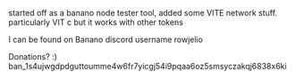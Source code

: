 started off as a banano node tester tool, added some VITE network stuff. particularly VIT c but it works with other tokens

I can be found on Banano discord username rowjelio

Donations? :)
ban_1s4ujwgdpdguttoumme4w6fr7yicgj54i9pqaa6oz5smsyczakqj6838x6ki
